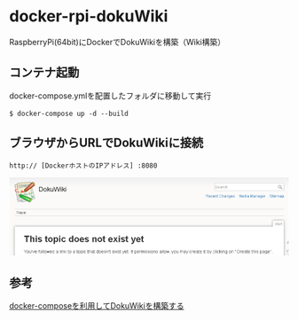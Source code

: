 # docker-rpi-dokuWiki
RaspberryPi(64bit)にDockerでDokuWikiを構築（Wiki構築）

## コンテナ起動
docker-compose.ymlを配置したフォルダに移動して実行
~~~
$ docker-compose up -d --build
~~~
## ブラウザからURLでDokuWikiに接続
~~~
http:// [DockerホストのIPアドレス] :8080
~~~
![picture 1](images/README/1670203476014.png)  


## 参考
[docker-composeを利用してDokuWikiを構築する](https://mebee.info/2020/07/04/post-13052/)
